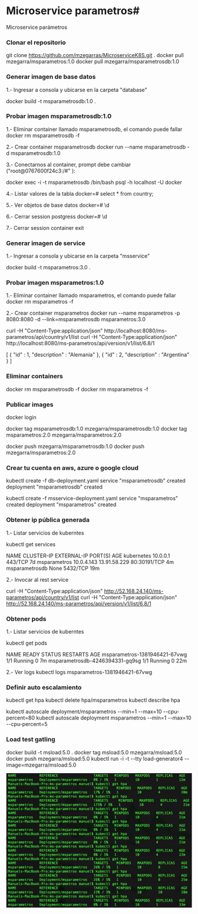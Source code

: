 # Microservice parametros#

Microservice parámetros

### Clonar el repositorio ###
git clone https://github.com/mzegarras/MicroserviceK8S.git .
docker pull mzegarra/msparametros:1.0
docker pull mzegarra/msparametrosdb:1.0

### Generar imagen de base datos ###

1.- Ingresar a consola y ubicarse en la carpeta "database"

docker build -t msparametrosdb:1.0 .

### Probar imagen msparametrosdb:1.0 ###

1.- Eliminar container llamado msparametrosdb, el comando puede fallar
docker rm msparametrosdb -f

2.- Crear container msparametrosdb
docker run --name msparametrosdb -d msparametrosdb:1.0

3.- Conectarnos al container, prompt debe cambiar ("root@0767600f24c3:/#" ):

docker exec -i -t msparametrosdb /bin/bash
psql -h localhost -U docker

4.- Listar valores de la tabla
docker=# select * from country;

5.- Ver objetos de base datos
docker=# \d

6.- Cerrar session postgress
docker=# \d

7.- Cerrar session container
exit


### Generar imagen de service ###

1.- Ingresar a consola y ubicarse en la carpeta "msservice"

docker build -t msparametros:3.0 .

### Probar imagen msparametros:1.0 ###

1.- Eliminar container llamado msparametros, el comando puede fallar
docker rm msparametros -f

2.- Crear container msparametros
docker run --name msparametros -p 8080:8080 -d --link=msparametrosdb msparametros:3.0

curl -H "Content-Type:application/json" http://localhost:8080/ms-parametros/api/country/v1/list
curl -H "Content-Type:application/json" http://localhost:8080/ms-parametros/api/version/v1/list/6.8/1

[ {
  "id" : 1,
  "description" : "Alemania"
}, {
  "id" : 2,
  "description" : "Argentina"
} ]

### Eliminar containers ###
docker rm msparametrosdb -f
docker rm msparametros -f



### Publicar images ###
docker login

docker tag msparametrosdb:1.0 mzegarra/msparametrosdb:1.0
docker tag msparametros:2.0 mzegarra/msparametros:2.0


docker push mzegarra/msparametrosdb:1.0
docker push mzegarra/msparametros:2.0

### Crear tu cuenta en aws, azure o google cloud ###


kubectl create -f db-deployment.yaml
service "msparametrosdb" created
deployment "msparametrosdb" created

kubectl create -f msservice-deployment.yaml
service "msparametros" created
deployment "msparametros" created


### Obtener ip pública generada
1.- Listar servicios de kuberntes 

kubectl get services

NAME             CLUSTER-IP    EXTERNAL-IP     PORT(S)        AGE
kubernetes       10.0.0.1      <none>          443/TCP        7d
msparametros     10.0.4.143    13.91.58.229    80:30191/TCP   4m
msparametrosdb   None          <none>          5432/TCP       19m

2.- Invocar al rest service

curl -H "Content-Type:application/json" http://52.168.24.140/ms-parametros/api/country/v1/list
curl -H "Content-Type:application/json" http://52.168.24.140/ms-parametros/api/version/v1/list/6.8/1



### Obtener pods
1.- Listar servicios de kuberntes 

kubectl get pods

NAME                              READY     STATUS    RESTARTS   AGE
msparametros-1381946421-67vwg     1/1       Running   0          7m
msparametrosdb-4246394331-gq9sg   1/1       Running   0          22m

2.- Ver logs
kubectl logs msparametros-1381946421-67vwg

### Definir auto escalamiento

kubectl get hpa
kubectl delete hpa/msparametros
kubectl describe hpa

kubectl autoscale deployment/msparametros --min=1 --max=10 --cpu-percent=80
kubectl autoscale deployment msparametros --min=1 --max=10 --cpu-percent=5

### Load test gatling

docker build -t msload:5.0 .
docker tag msload:5.0 mzegarra/msload:5.0
docker push mzegarra/msload:5.0
kubectl run -i -t --tty load-generator4 --image=mzegarra/msload:5.0



![Alt text](https://github.com/mzegarras/MicroserviceK8S/blob/master/autoscale-pods.png "Autoscale")



